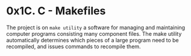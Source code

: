 # 0x1C. C - Makefiles
The project is on `make utility` a software for managing and maintaining
computer programs consisting many component files. The make utility
automatically determines which pieces of a large program need to be
recompiled, and issues commands to recompile them.

